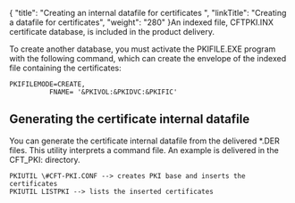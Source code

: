 {
    "title": "Creating an internal datafile for certificates ",
    "linkTitle": "Creating a datafile for certificates",
    "weight": "280"
}An indexed file, CFTPKI.INX certificate database, is included in the product delivery.

To create another database, you must activate the PKIFILE.EXE program with the following command, which can create the envelope of the indexed file containing the certificates:

```
PKIFILEMODE=CREATE,
          FNAME= '&PKIVOL:&PKIDVC:&PKIFIC'
```

Generating the certificate internal datafile
--------------------------------------------

You can generate the certificate internal datafile from the delivered \*.DER files. This utility interprets a command file. An example is delivered in the CFT_PKI: directory.

```
PKIUTIL \#CFT-PKI.CONF --> creates PKI base and inserts the certificates
PKIUTIL LISTPKI --> lists the inserted certificates
```
